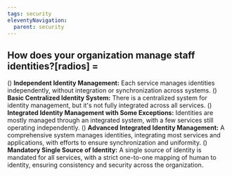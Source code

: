 ```yaml
---
tags: security
eleventyNavigation:
  parent: security
---
```


## How does your organization manage staff identities?[radios] =

() **Independent Identity Management:** Each service manages identities independently, without integration or synchronization across systems.
() **Basic Centralized Identity System:** There is a centralized system for identity management, but it's not fully integrated across all services.
() **Integrated Identity Management with Some Exceptions:** Identities are mostly managed through an integrated system, with a few services still operating independently.
() **Advanced Integrated Identity Management:** A comprehensive system manages identities, integrating most services and applications, with efforts to ensure synchronization and uniformity.
() **Mandatory Single Source of Identity:** A single source of identity is mandated for all services, with a strict one-to-one mapping of human to identity, ensuring consistency and security across the organization.
